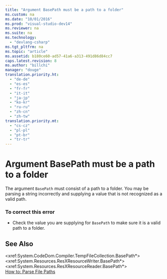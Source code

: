 ```yaml
---
title: "Argument BasePath must be a path to a folder"
ms.custom: na
ms.date: "10/01/2016"
ms.prod: "visual-studio-dev14"
ms.reviewer: na
ms.suite: na
ms.technology: 
  - "devlang-csharp"
ms.tgt_pltfrm: na
ms.topic: "article"
ms.assetid: b180ce60-ad57-41a6-a313-491d86d84cc7
caps.latest.revision: 8
ms.author: "billchi"
manager: "douge"
translation.priority.ht: 
  - "de-de"
  - "es-es"
  - "fr-fr"
  - "it-it"
  - "ja-jp"
  - "ko-kr"
  - "ru-ru"
  - "zh-cn"
  - "zh-tw"
translation.priority.mt: 
  - "cs-cz"
  - "pl-pl"
  - "pt-br"
  - "tr-tr"
---
```

# Argument BasePath must be a path to a folder
The argument `BasePath` must consist of a path to a folder. You may be parsing a string incorrectly and supplying a value that is not recognized as a valid path.  
  
### To correct this error  
  
-   Check the value you are supplying for `BasePath` to make sure it is a valid path to a folder.  
  
## See Also  
 \<xref:System.CodeDom.Compiler.TempFileCollection.BasePath*>   
 \<xref:System.Resources.ResXResourceWriter.BasePath*>   
 \<xref:System.Resources.ResXResourceReader.BasePath*>   
 [How to: Parse File Paths](../Topic/How%20to:%20Parse%20File%20Paths%20in%20Visual%20Basic.md)